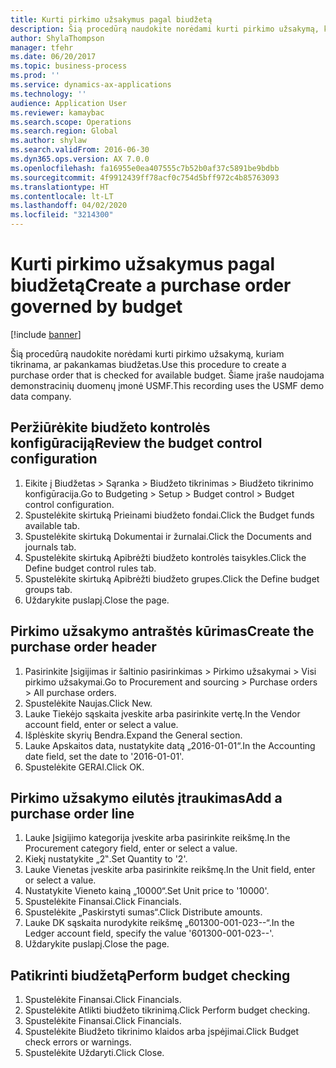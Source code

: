 ```yaml
---
title: Kurti pirkimo užsakymus pagal biudžetą
description: Šią procedūrą naudokite norėdami kurti pirkimo užsakymą, kuriam tikrinama, ar pakankamas biudžetas.
author: ShylaThompson
manager: tfehr
ms.date: 06/20/2017
ms.topic: business-process
ms.prod: ''
ms.service: dynamics-ax-applications
ms.technology: ''
audience: Application User
ms.reviewer: kamaybac
ms.search.scope: Operations
ms.search.region: Global
ms.author: shylaw
ms.search.validFrom: 2016-06-30
ms.dyn365.ops.version: AX 7.0.0
ms.openlocfilehash: fa16955e0ea407555c7b52b0af37c5891be9bdbb
ms.sourcegitcommit: 4f9912439ff78acf0c754d5bff972c4b85763093
ms.translationtype: HT
ms.contentlocale: lt-LT
ms.lasthandoff: 04/02/2020
ms.locfileid: "3214300"
---
```

# <a name="create-a-purchase-order-governed-by-budget"></a><span data-ttu-id="813c0-103">Kurti pirkimo užsakymus pagal biudžetą</span><span class="sxs-lookup"><span data-stu-id="813c0-103">Create a purchase order governed by budget</span></span>

[!include [banner](../../includes/banner.md)]

<span data-ttu-id="813c0-104">Šią procedūrą naudokite norėdami kurti pirkimo užsakymą, kuriam tikrinama, ar pakankamas biudžetas.</span><span class="sxs-lookup"><span data-stu-id="813c0-104">Use this procedure to create a purchase order that is checked for available budget.</span></span> <span data-ttu-id="813c0-105">Šiame įraše naudojama demonstracinių duomenų įmonė USMF.</span><span class="sxs-lookup"><span data-stu-id="813c0-105">This recording uses the USMF demo data company.</span></span>


## <a name="review-the-budget-control-configuration"></a><span data-ttu-id="813c0-106">Peržiūrėkite biudžeto kontrolės konfigūraciją</span><span class="sxs-lookup"><span data-stu-id="813c0-106">Review the budget control configuration</span></span>
1. <span data-ttu-id="813c0-107">Eikite į Biudžetas > Sąranka > Biudžeto tikrinimas > Biudžeto tikrinimo konfigūracija.</span><span class="sxs-lookup"><span data-stu-id="813c0-107">Go to Budgeting > Setup > Budget control > Budget control configuration.</span></span>
2. <span data-ttu-id="813c0-108">Spustelėkite skirtuką Prieinami biudžeto fondai.</span><span class="sxs-lookup"><span data-stu-id="813c0-108">Click the Budget funds available tab.</span></span>
3. <span data-ttu-id="813c0-109">Spustelėkite skirtuką Dokumentai ir žurnalai.</span><span class="sxs-lookup"><span data-stu-id="813c0-109">Click the Documents and journals tab.</span></span>
4. <span data-ttu-id="813c0-110">Spustelėkite skirtuką Apibrėžti biudžeto kontrolės taisykles.</span><span class="sxs-lookup"><span data-stu-id="813c0-110">Click the Define budget control rules tab.</span></span>
5. <span data-ttu-id="813c0-111">Spustelėkite skirtuką Apibrėžti biudžeto grupes.</span><span class="sxs-lookup"><span data-stu-id="813c0-111">Click the Define budget groups tab.</span></span>
6. <span data-ttu-id="813c0-112">Uždarykite puslapį.</span><span class="sxs-lookup"><span data-stu-id="813c0-112">Close the page.</span></span>

## <a name="create-the-purchase-order-header"></a><span data-ttu-id="813c0-113">Pirkimo užsakymo antraštės kūrimas</span><span class="sxs-lookup"><span data-stu-id="813c0-113">Create the purchase order header</span></span>
1. <span data-ttu-id="813c0-114">Pasirinkite Įsigijimas ir šaltinio pasirinkimas > Pirkimo užsakymai > Visi pirkimo užsakymai.</span><span class="sxs-lookup"><span data-stu-id="813c0-114">Go to Procurement and sourcing > Purchase orders > All purchase orders.</span></span>
2. <span data-ttu-id="813c0-115">Spustelėkite Naujas.</span><span class="sxs-lookup"><span data-stu-id="813c0-115">Click New.</span></span>
3. <span data-ttu-id="813c0-116">Lauke Tiekėjo sąskaita įveskite arba pasirinkite vertę.</span><span class="sxs-lookup"><span data-stu-id="813c0-116">In the Vendor account field, enter or select a value.</span></span>
4. <span data-ttu-id="813c0-117">Išplėskite skyrių Bendra.</span><span class="sxs-lookup"><span data-stu-id="813c0-117">Expand the General section.</span></span>
5. <span data-ttu-id="813c0-118">Lauke Apskaitos data, nustatykite datą „2016-01-01“.</span><span class="sxs-lookup"><span data-stu-id="813c0-118">In the Accounting date field, set the date to '2016-01-01'.</span></span>
6. <span data-ttu-id="813c0-119">Spustelėkite GERAI.</span><span class="sxs-lookup"><span data-stu-id="813c0-119">Click OK.</span></span>

## <a name="add-a-purchase-order-line"></a><span data-ttu-id="813c0-120">Pirkimo užsakymo eilutės įtraukimas</span><span class="sxs-lookup"><span data-stu-id="813c0-120">Add a purchase order line</span></span>
1. <span data-ttu-id="813c0-121">Lauke Įsigijimo kategorija įveskite arba pasirinkite reikšmę.</span><span class="sxs-lookup"><span data-stu-id="813c0-121">In the Procurement category field, enter or select a value.</span></span>
2. <span data-ttu-id="813c0-122">Kiekį nustatykite „2‟.</span><span class="sxs-lookup"><span data-stu-id="813c0-122">Set Quantity to '2'.</span></span>
3. <span data-ttu-id="813c0-123">Lauke Vienetas įveskite arba pasirinkite reikšmę.</span><span class="sxs-lookup"><span data-stu-id="813c0-123">In the Unit field, enter or select a value.</span></span>
4. <span data-ttu-id="813c0-124">Nustatykite Vieneto kainą „10000“.</span><span class="sxs-lookup"><span data-stu-id="813c0-124">Set Unit price to '10000'.</span></span>
5. <span data-ttu-id="813c0-125">Spustelėkite Finansai.</span><span class="sxs-lookup"><span data-stu-id="813c0-125">Click Financials.</span></span>
6. <span data-ttu-id="813c0-126">Spustelėkite „Paskirstyti sumas“.</span><span class="sxs-lookup"><span data-stu-id="813c0-126">Click Distribute amounts.</span></span>
7. <span data-ttu-id="813c0-127">Lauke DK sąskaita nurodykite reikšmę „601300-001-023--“.</span><span class="sxs-lookup"><span data-stu-id="813c0-127">In the Ledger account field, specify the value '601300-001-023--'.</span></span>
8. <span data-ttu-id="813c0-128">Uždarykite puslapį.</span><span class="sxs-lookup"><span data-stu-id="813c0-128">Close the page.</span></span>

## <a name="perform-budget-checking"></a><span data-ttu-id="813c0-129">Patikrinti biudžetą</span><span class="sxs-lookup"><span data-stu-id="813c0-129">Perform budget checking</span></span>
1. <span data-ttu-id="813c0-130">Spustelėkite Finansai.</span><span class="sxs-lookup"><span data-stu-id="813c0-130">Click Financials.</span></span>
2. <span data-ttu-id="813c0-131">Spustelėkite Atlikti biudžeto tikrinimą.</span><span class="sxs-lookup"><span data-stu-id="813c0-131">Click Perform budget checking.</span></span>
3. <span data-ttu-id="813c0-132">Spustelėkite Finansai.</span><span class="sxs-lookup"><span data-stu-id="813c0-132">Click Financials.</span></span>
4. <span data-ttu-id="813c0-133">Spustelėkite Biudžeto tikrinimo klaidos arba įspėjimai.</span><span class="sxs-lookup"><span data-stu-id="813c0-133">Click Budget check errors or warnings.</span></span>
5. <span data-ttu-id="813c0-134">Spustelėkite Uždaryti.</span><span class="sxs-lookup"><span data-stu-id="813c0-134">Click Close.</span></span>

